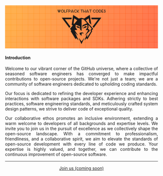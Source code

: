 <p align="center">
  <img title="Wolfpack That Codes | #InCodeWeTrust" src="https://github.com/wolfpackthatcodes/.github/blob/main/images/banner.png?raw=true" alt="Wolfpack That Codes banner"/>
</p>

#### Introduction

<p align="justify">
Welcome to our vibrant corner of the GitHub universe, where a collective of seasoned software engineers has converged to make impactful contributions to open-source projects. We're not just a team; we are a community of software engineers dedicated to upholding coding standards.
</p>

<p align="justify">
Our focus is dedicated to refining the developer experience and enhancing interactions with software packages and SDKs. Adhering strictly to best practices, software engineering standards, and meticulously crafted system design patterns, we strive to deliver code of exceptional quality.
</p>

<p align="justify">
Our collaborative ethos promotes an inclusive environment, extending a warm welcome to developers of all backgrounds and expertise levels. We invite you to join us in the pursuit of excellence as we collectively shape the open-source landscape. With a commitment to professionalism, friendliness, and a collaborative spirit, we aim to elevate the standards of open-source development with every line of code we produce. Your expertise is highly valued, and together, we can contribute to the continuous improvement of open-source software.
</p>

---

<p align="center">
  <a href="">Join us (coming soon)</a>
</p>
